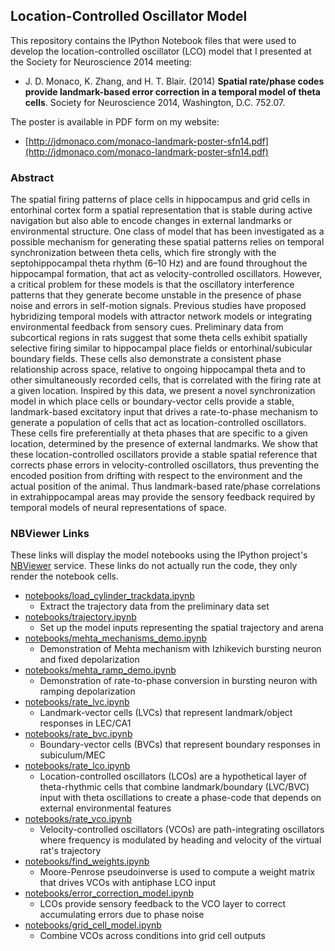 ## Location-Controlled Oscillator Model

This repository contains the IPython Notebook files that were used to develop the location-controlled oscillator (LCO) model that I presented at the Society for Neuroscience 2014 meeting:

* J. D. Monaco, K. Zhang, and H. T. Blair. (2014) **Spatial rate/phase codes provide landmark-based error correction in a temporal model of theta cells**. Society for Neuroscience 2014, Washington, D.C. 752.07.

The poster is available in PDF form on my website:

* [http://jdmonaco.com/monaco-landmark-poster-sfn14.pdf](http://jdmonaco.com/monaco-landmark-poster-sfn14.pdf)

### Abstract

The spatial firing patterns of place cells in hippocampus and grid cells in entorhinal cortex form a spatial representation that is stable during active navigation but also able to encode changes in external landmarks or environmental structure. One class of model that has been investigated as a possible mechanism for generating these spatial patterns relies on temporal synchronization between theta cells, which fire strongly with the septohippocampal theta rhythm (6–10 Hz) and are found throughout the hippocampal formation, that act as velocity-controlled oscillators. However, a critical problem for these models is that the oscillatory interference patterns that they generate become unstable in the presence of phase noise and errors in self-motion signals. Previous studies have proposed hybridizing temporal models with attractor network models or integrating environmental feedback from sensory cues. Preliminary data from subcortical regions in rats suggest that some theta cells exhibit spatially selective firing similar to hippocampal place fields or entorhinal/subicular boundary fields. These cells also demonstrate a consistent phase relationship across space, relative to ongoing hippocampal theta and to other simultaneously recorded cells, that is correlated with the firing rate at a given location. Inspired by this data, we present a novel synchronization model in which place cells or boundary-vector cells provide a stable, landmark-based excitatory input that drives a rate-to-phase mechanism to generate a population of cells that act as location-controlled oscillators. These cells fire preferentially at theta phases that are specific to a given location, determined by the presence of external landmarks. We show that these location-controlled oscillators provide a stable spatial reference that corrects phase errors in velocity-controlled oscillators, thus preventing the encoded position from drifting with respect to the environment and the actual position of the animal. Thus landmark-based rate/phase correlations in extrahippocampal areas may provide the sensory feedback required by temporal models of neural representations of space.

### NBViewer Links

These links will display the model notebooks using the IPython project's [NBViewer](http://nbviewer.ipython.org/) service. These links do not actually run the code, they only render the notebook cells.

* [notebooks/load_cylinder_trackdata.ipynb](http://nbviewer.ipython.org/github/jdmonaco/lcomodel/blob/master/notebooks/load_cylinder_trackdata.ipynb)
    * Extract the trajectory data from the preliminary data set
* [notebooks/trajectory.ipynb](http://nbviewer.ipython.org/github/jdmonaco/lcomodel/blob/master/notebooks/trajectory.ipynb)
    * Set up the model inputs representing the spatial trajectory and arena
* [notebooks/mehta_mechanisms_demo.ipynb](http://nbviewer.ipython.org/github/jdmonaco/lcomodel/blob/master/notebooks/mehta_mechanisms_demo.ipynb)
    * Demonstration of Mehta mechanism with Izhikevich bursting neuron and fixed depolarization
* [notebooks/mehta_ramp_demo.ipynb](http://nbviewer.ipython.org/github/jdmonaco/lcomodel/blob/master/notebooks/mehta_ramp_demo.ipynb)
    * Demonstration of rate-to-phase conversion in bursting neuron with ramping depolarization
* [notebooks/rate_lvc.ipynb](http://nbviewer.ipython.org/github/jdmonaco/lcomodel/blob/master/notebooks/rate_lvc.ipynb)
    * Landmark-vector cells (LVCs) that represent landmark/object responses in LEC/CA1
* [notebooks/rate_bvc.ipynb](http://nbviewer.ipython.org/github/jdmonaco/lcomodel/blob/master/notebooks/rate_bvc.ipynb)
    * Boundary-vector cells (BVCs) that represent boundary responses in subiculum/MEC
* [notebooks/rate_lco.ipynb](http://nbviewer.ipython.org/github/jdmonaco/lcomodel/blob/master/notebooks/rate_lco.ipynb)
    * Location-controlled oscillators (LCOs) are a hypothetical layer of theta-rhythmic cells that combine landmark/boundary (LVC/BVC) input with theta oscillations to create a phase-code that depends on external environmental features
* [notebooks/rate_vco.ipynb](http://nbviewer.ipython.org/github/jdmonaco/lcomodel/blob/master/notebooks/rate_vco.ipynb)
    * Velocity-controlled oscillators (VCOs) are path-integrating oscillators where frequency is modulated by heading and velocity of the virtual rat's trajectory
* [notebooks/find_weights.ipynb](http://nbviewer.ipython.org/github/jdmonaco/lcomodel/blob/master/notebooks/find_weights.ipynb)
    * Moore-Penrose pseudoinverse is used to compute a weight matrix that drives VCOs with antiphase LCO input
* [notebooks/error_correction_model.ipynb](http://nbviewer.ipython.org/github/jdmonaco/lcomodel/blob/master/notebooks/error_correction_model.ipynb)
    * LCOs provide sensory feedback to the VCO layer to correct accumulating errors due to phase noise
* [notebooks/grid_cell_model.ipynb](http://nbviewer.ipython.org/github/jdmonaco/lcomodel/blob/master/notebooks/grid_cell_model.ipynb)
    * Combine VCOs across conditions into grid cell outputs
